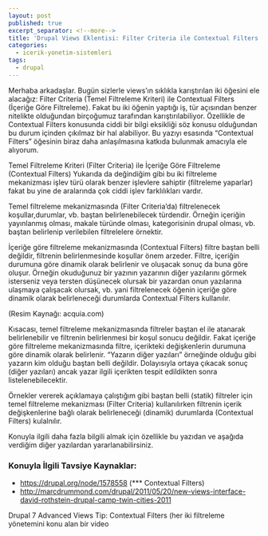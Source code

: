 ```yaml
---
layout: post
published: true
excerpt_separator: <!--more-->
title: 'Drupal Views Eklentisi: Filter Criteria ile Contextual Filters Farkı'
categories:
  - icerik-yonetim-sistemleri
tags:
  - drupal
---
```

Merhaba arkadaşlar. Bugün sizlerle views’ın sıklıkla karıştırılan iki öğesini ele alacağız: Filter Criteria (Temel Filtreleme Kriteri) ile Contextual Filters (İçeriğe Göre Filtreleme). Fakat bu iki öğenin yaptığı iş, tür açısından benzer nitelikte olduğundan birçoğumuz tarafından karıştırılabiliyor. Özellikle de Contextual Filters konusunda ciddi bir bilgi eksikliği söz konusu olduğundan bu durum içinden çıkılmaz bir hal alabiliyor. Bu yazıyı esasında “Contextual Filters” öğesinin biraz daha anlaşılmasına  katkıda bulunmak amacıyla ele alıyorum.

<!--more-->

Temel Filtreleme Kriteri (Filter Criteria) ile İçeriğe Göre Filtreleme (Contextual Filters)
Yukarıda da değindiğim gibi bu iki filtreleme mekanizması işlev türü olarak benzer işlevlere sahiptir (filtreleme yaparlar) fakat bu yine de aralarında çok ciddi işlev farklılıkları vardır.

Temel filtreleme mekanizmasında (Filter Criteria’da) filtrelenecek koşullar,durumlar, vb. baştan belirlenebilecek türdendir. Örneğin içeriğin yayınlanmış olması, makale türünde olması, kategorisinin drupal olması, vb. baştan belirlenip verilebilen filtrelelere örnektir.

İçeriğe göre filtreleme mekanizmasında (Contextual Filters) filtre baştan belli değildir, filtrenin belirlenmesinde koşullar önem arzeder. Filtre, içeriğin durumuna göre dinamik olarak belirlenir ve oluşacak sonuç da buna göre oluşur. Örneğin okuduğunuz bir yazının yazarının diğer yazılarını görmek isterseniz veya tersten düşünecek olursak bir yazardan onun yazılarına ulaşmaya çalışacak olursak, vb. yani filtrelenecek öğenin içeriğe göre dinamik olarak belirleneceği durumlarda Contextual Filters kullanılır.

(Resim Kaynağı: acquia.com)

Kısacası, temel filtreleme mekanizmasında filtreler baştan el ile atanarak belirlenebilir ve filtrenin belirlenmesi bir koşul sonucu değildir. Fakat içeriğe göre filtreleme mekanizmasında filtre, içerikteki değişkenlerin durumuna göre dinamik olarak belirlenir. “Yazarın diğer yazıları” örneğinde olduğu gibi yazarın kim olduğu baştan belli değildir. Dolayısıyla ortaya çıkacak sonuç (diğer yazıları) ancak yazar ilgili içerikten tespit edildikten sonra listelenebilecektir.

Örnekler vererek açıklamaya çalıştığım gibi baştan belli (statik) filtreler için temel filtreleme mekanizması (Filter Criteria) kullanılırken filtrenin içerik değişkenlerine bağlı olarak belirleneceği (dinamik) durumlarda (Contextual Filters) kulalnılır.

Konuyla ilgili daha fazla bilgili almak için özellikle bu yazıdan ve aşağıda verdiğim diğer yazılardan yararlanabilirsiniz.

### Konuyla İlgili Tavsiye Kaynaklar:

- https://drupal.org/node/1578558 (*** Contextual Filters)
- http://marcdrummond.com/drupal/2011/05/20/new-views-interface-david-rothstein-drupal-camp-twin-cities-2011

Drupal 7 Advanced Views Tip: Contextual Filters (her iki filtreleme yönetemini konu alan bir video

